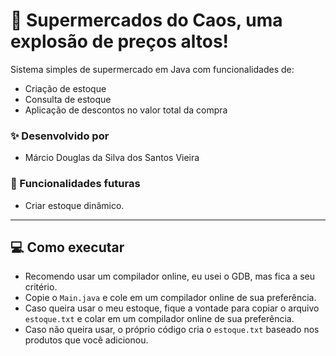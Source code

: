 # 🛒 Supermercados do Caos, uma explosão de preços altos!

Sistema simples de supermercado em Java com funcionalidades de:

- Criação de estoque
- Consulta de estoque
- Aplicação de descontos no valor total da compra

### ✨ Desenvolvido por

- Márcio Douglas da Silva dos Santos Vieira

### 🔧 Funcionalidades futuras

- Criar estoque dinâmico.

---

## 💻 Como executar

- Recomendo usar um compilador online, eu usei o GDB, mas fica a seu critério.
- Copie o `Main.java` e cole em um compilador online de sua preferência.
- Caso queira usar o meu estoque, fique a vontade para copiar o arquivo `estoque.txt` e colar em um compilador online de sua preferência.
- Caso não queira usar, o próprio código cria o `estoque.txt` baseado nos produtos que você adicionou.
